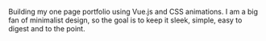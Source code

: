<p> Building my one page portfolio using Vue.js and CSS animations. I am a big fan of minimalist design, so the goal is to keep it sleek, simple, easy to digest and to the point. </p>
